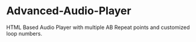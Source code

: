 # Advanced-Audio-Player
HTML Based Audio Player with multiple AB Repeat points and customized loop numbers.
